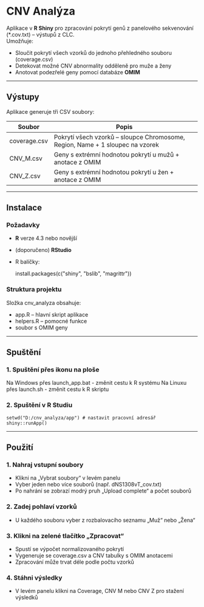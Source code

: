 # CNV Analýza 

Aplikace v **R Shiny** pro zpracování pokrytí genů z panelového sekvenování (*.cov.txt) – výstupů z CLC.  
Umožňuje:

- Sloučit pokrytí všech vzorků do jednoho přehledného souboru (coverage.csv)
- Detekovat možné CNV abnormality odděleně pro muže a ženy
- Anotovat podezřelé geny pomocí databáze **OMIM**

---

## Výstupy

Aplikace generuje tři CSV soubory:

| Soubor       | Popis |
|--------------|-------|
| coverage.csv | Pokrytí všech vzorků – sloupce Chromosome, Region, Name + 1 sloupec na vzorek |
| CNV_M.csv    | Geny s extrémní hodnotou pokrytí u mužů + anotace z OMIM |
| CNV_Z.csv    | Geny s extrémní hodnotou pokrytí u žen + anotace z OMIM |

---

## Instalace

### Požadavky
- **R** verze 4.3 nebo novější
- (doporučeno) **RStudio**
- R balíčky:

    install.packages(c("shiny", "bslib", "magrittr"))

### Struktura projektu
Složka cnv_analyza obsahuje:
- app.R – hlavní skript aplikace
- helpers.R – pomocné funkce
- soubor s OMIM geny

---

## Spuštění

### 1. Spuštění přes ikonu na ploše
Na Windows přes launch_app.bat - změnit cestu k R systému
Na Linuxu přes launch.sh - změnit cestu k R skriptu

### 2. Spuštění v R Studiu

    setwd("D:/cnv_analyza/app") # nastavit pracovní adresář
    shiny::runApp()

---

## Použití

### 1. Nahraj vstupní soubory
- Klikni na „Vybrat soubory“ v levém panelu
- Vyber jeden nebo více souborů (např. dNS1308vT_cov.txt)
- Po nahrání se zobrazí modrý pruh „Upload complete“ a počet souborů

### 2. Zadej pohlaví vzorků
- U každého souboru vyber z rozbalovacího seznamu „Muž“ nebo „Žena“

### 3. Klikni na zelené tlačítko „Zpracovat“
- Spustí se výpočet normalizovaného pokrytí
- Vygeneruje se coverage.csv a CNV tabulky s OMIM anotacemi
- Zpracování může trvat déle podle počtu vzorků

### 4. Stáhni výsledky
- V levém panelu klikni na Coverage, CNV M nebo CNV Z pro stažení výsledků

